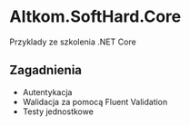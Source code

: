 # Altkom.SoftHard.Core
Przyklady ze szkolenia .NET Core


## Zagadnienia
- Autentykacja
- Walidacja za pomocą Fluent Validation
- Testy jednostkowe
